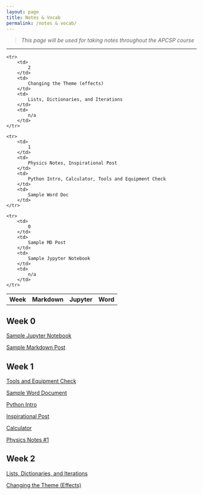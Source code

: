 ```yaml
---
layout: page
title: Notes & Vocab 
permalink: /notes & vocab/
---
```

> *This page will be used for taking notes throughout the APCSP course*

---

<table>
    <tr>
     <th>Week</th>
     <th>Markdown</th>
     <th>Jupyter</th>
     <th>Word</th>
    </tr>

    <tr>
        <td>
            2 
        </td>
        <td>
            Changing the Theme (effects)
        </td>
        <td>
            Lists, Dictionaries, and Iterations
        </td>
        <td>
            n/a
        </td>
    </tr>

    <tr>
        <td>
            1 
        </td>
        <td>
            Physics Notes, Inspirational Post
        </td>
        <td>
            Python Intro, Calculator, Tools and Equipment Check
        </td>
        <td>
            Sample Word Doc
        </td>
    </tr>
    
    <tr>
        <td>
            0 
        </td>
        <td>
            Sample MD Post
        </td>
        <td>
            Sample Jypyter Notebook
        </td>
        <td>
            n/a
        </td>
    </tr>
    
</table>

## Week 0
[Sample Jupyter Notebook](https://manigggg18.github.io/manimani/jupyter/2022/08/21/firstnotebook.html)

[Sample Markdown Post](https://manigggg18.github.io/manimani/markdown/2020/01/14/test-markdown-post.html)

## Week 1
[Tools and Equipment Check](https://manigggg18.github.io/manimani/2022/08/22/two.html)

[Sample Word Document](https://manigggg18.github.io/manimani/2022/08/24/An-IED-Assignment.html)

[Python Intro](https://manigggg18.github.io/manimani/2022/08/25/pythonlearnings.html)

[Inspirational Post](https://manigggg18.github.io/manimani/markdown/2022/08/25/inspirationalquote.html)

[Calculator](https://manigggg18.github.io/manimani/jupyter/2022/08/26/calc.html)

[Physics Notes #1](https://manigggg18.github.io/manimani/markdown/2022/08/28/physicsnotes.html)

## Week 2
[Lists, Dictionaries, and Iterations](https://manigggg18.github.io/manimani/collegeboard/python_lists)

[Changing the Theme (Effects)](https://manigggg18.github.io/manimani/markdown/2022/09/01/theme.html)